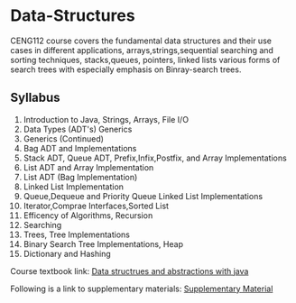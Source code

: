 # Data-Structures
CENG112 course covers the fundamental data structures and their use cases in different 
applications, arrays,strings,sequential searching and sorting techniques, stacks,queues, 
pointers, linked lists various forms of search trees with especially emphasis on Binray-search
trees.

## Syllabus 

1. Introduction to Java, Strings, Arrays, File I/O
2. Data Types (ADT's) Generics
3. Generics (Continued)
4. Bag ADT and Implementations
5. Stack ADT, Queue ADT, Prefix,Infix,Postfix, and Array Implementations
6. List ADT and Array Implementation
7. List ADT (Bag Implementation)
8. Linked List Implementation
9. Queue,Dequeue and Priority Queue Linked List Implementations
10. Iterator,Comprae Interfaces,Sorted List
11. Efficency of Algorithms, Recursion
12. Searching
13. Trees, Tree Implementations
14. Binary Search Tree Implementations, Heap
15. Dictionary and Hashing 

Course textbook link: [Data structrues and abstractions with java](/Textbooks)

Following is a link to supplementary materials: [Supplementary Material](/Supplementary_Material)
